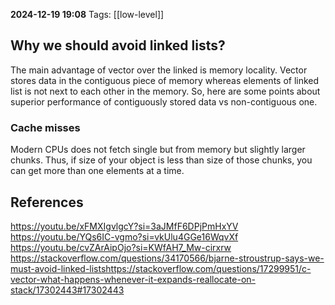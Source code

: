 **2024-12-19 19:08**
Tags: [[low-level]] 

## Why we should avoid linked lists?
The main advantage of vector over the linked is memory locality. Vector stores data in the contiguous piece of memory whereas elements of linked list is not next to each other in the memory. So, here are some points about superior performance of contiguously stored data vs non-contiguous one.

### Cache misses
Modern CPUs does not fetch single but from memory but slightly larger chunks. Thus, if size of your object is less than size of those chunks, you can get more than one elements at a time.






## References
https://youtu.be/xFMXIgvlgcY?si=3aJMfF6DPjPmHxYV
https://youtu.be/YQs6IC-vgmo?si=vkUlu4GGe16WqvXf
https://youtu.be/cvZArAipOjo?si=KWfAH7_Mw-cirxrw
https://stackoverflow.com/questions/34170566/bjarne-stroustrup-says-we-must-avoid-linked-listshttps://stackoverflow.com/questions/17299951/c-vector-what-happens-whenever-it-expands-reallocate-on-stack/17302443#17302443